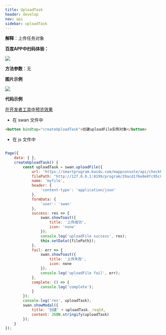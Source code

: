 ```yaml
---
title: UploadTask
header: develop
nav: api
sidebar: uploadTask
---
```



**解释**：上传任务对象

**百度APP中扫码体验：**

<img src="https://b.bdstatic.com/miniapp/assets/images/doc_demo/uploadTask.png"  class="demo-qrcode-image" />

**方法参数**：无

 
**图片示例**

<div class="m-doc-custom-examples">
    <div class="m-doc-custom-examples-correct">
        <img src="https://b.bdstatic.com/miniapp/images/uploadTask.gif">
    </div>
    <div class="m-doc-custom-examples-correct">
        <img src=" ">
    </div>
    <div class="m-doc-custom-examples-correct">
        <img src=" ">
    </div>     
</div>

**代码示例**

<a href="swanide://fragment/0c1609c7b79f257ae72a8874626354f21572941106808" title="在开发者工具中预览效果" target="_self">在开发者工具中预览效果</a>

* 在 swan 文件中

```html
<button bindtap="createUploadTask">创建uploadFile实例对象</button>
```

* 在 js 文件中
```js

Page({
    data: { },
    createUploadTask() {
        const uploadTask = swan.uploadFile({
            url: 'https://smartprogram.baidu.com/mappconsole/api/checkFile', 
            filePath: "http://127.0.0.1:8199/program/29acd176e8e8fc95c065…e8fc95c065789eddb01303-0/tmp/1572939723264529.png",
            name: 'myfile',
            header: {
                'content-type': 'application/json'
            },
            formData: {
                'user': 'swan'
            },
            success: res => {
                swan.showToast({
                    title: '上传成功',
                    icon: 'none'
                });
                console.log('uploadFile success', res);
                this.setData({filePath});
            },
            fail: err => {
                swan.showToast({
                    title: '上传失败',
                    icon: none
                });
                console.log('uploadFile fail', err);
            },
            complete: () => {
                console.log('complete');
            }
        });
        console.log('res', uploadTask);
        swan.showModal({
            title: '创建' + uploadTask._reqId,
            content: JSON.stringify(uploadTask)
        });
    }
});

```